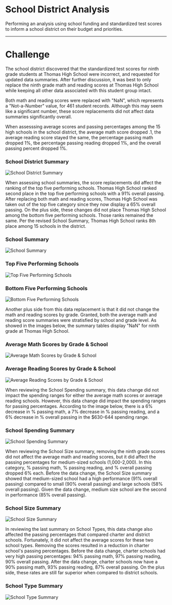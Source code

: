 # School District Analysis
Performing an analysis using school funding and standardized test scores to inform a school district on their budget and priorities.

---
# Challenge
The school district discovered that the standardized test scores for ninth grade students at Thomas High School were incorrect, and requested for updated data summaries. After further discussion, it was best to only replace the ninth grade math and reading scores at Thomas High School while keeping all other data associated with this student group intact. 

Both math and reading scores were replaced with "NaN", which represents a "Not-a-Number" value, for 461 student records. Although this may seem like a significant number, these score replacements did not affect data summaries significantly overall.

When assesssing average scores and passing percentages among the 15 high schools in the school district, the average math score dropped .1, the average reading score stayed the same, the percentage passing math dropped 1%, tbe percentage passing reading dropped 1%, and the overall passing percent dropped 1%.
### School District Summary
![School District Summary](IMG1_DistrictSummaryDF.png)


When assessing school summaries, the score replacements did affect the ranking of the top five performing schools. Thomas High School ranked second place in the top five performing schools with a 91% overall passing. After replacing both math and reading scores, Thomas High School was taken out of the top five category since they now display a 65% overall passing. On the plus side, these changes did not place Thomas High School among the bottom five performing schools. Those ranks remained the same. Per the revised School Summary, Thomas High School ranks 8th place among 15 schools in the district.
### School Summary
![School Summary](IMG2_PerSchoolSummaryDF.png)

### Top Five Performing Schools
![Top Five Performing Schools](IMG8_TopFiveSchools.png)

### Bottom Five Performing Schools
![Bottom Five Performing Schools](IMG9_BottomFiveSchools.png)


Another plus side from this data replacement is that it did not change the math and reading scores by grade. Granted, both the average math and reading score summaries were stratisfied by school and grade level. As showed in the images below, the summary tables display "NaN" for ninth grade at Thomas High School. 
### Average Math Scores by Grade & School
![Average Math Scores by Grade & School](IMG6_AvgMathScores_byGrade&School.png)
### Average Reading Scores by Grade & School
![Average Reading Scores by Grade & School](IMG7_AvgReadingScores_byGrade&School.png)


When reviewing the School Spending summary, this data change did not impact the spending ranges for either the average math scores or average reading schools. However, this data change did impact the spending ranges for passing percentages. According to the image below, there is a 6% decrease in % passing math, a 7% decrease in % passing reading, and a 6% decrease in % overall passing in the $630-644 spending range.
### School Spending Summary
![School Spending Summary](IMG3_SchoolSpendingSummaryDF.png)


When reviewing the School Size summary, removing the ninth grade scores did not affect the average math and reading scores, but it did affect the passing percentages for medium-sized schools (1,000-2,000). In this category, % passing math, % passing reading, and % overall passing dropped 6% each. Before the data change, the School Size summary showed that medium-sized school had a high performance (91% overall passing) compared to small (90% overall passing) and large schools (58% overall passing). Given the data change, medium size school are the second in performance (85% overall passing).
### School Size Summary
![School Size Summary](IMG4_SchoolSizeSummaryDF.png)


In reviewing the last summary on School Types, this data change also affected the passing percentages that compared charter and district schools. Fortunately, it did not affect the average scores for these two school types. Removing the scores resulted in a reduction in charter school's passing percentages. Before the data change, charter schools had very high passing percentages: 94% passing math, 97% passing reading, 90% overall passing. After the data change, charter schools now have a 90% passing math, 93% passing reading, 87% overall passing. On the plus side, these rates are still far superior when compared to district schools.
### School Type Summary
![School Type Summary](IMG5_SchoolTypeSummaryDF.png)
